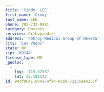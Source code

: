 ```yaml
---
title: 'Cindy  LEE'
first_name: 'Cindy '
last_name: LEE
phone: 702-733-0981
category: Doctors
services: Orthopaedics
address: 'Pokroy Medical Group of Nevada'
city: 'Las Vegas'
state: NV
zip: '89144'
license_type: MD
_geoloc:
  -
    lng: -115.32557
    lat: 36.181142
id: 94cf8641-8c41-4f94-816b-731369e4235f
---
```

